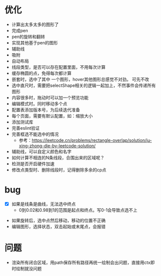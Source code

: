 # 优化

- 计算出太多太多的图形了 
- 完成pen
- pen的旋转和翻转
- 实现其他基于pen的图形
- 辅助线
- 吸附
- 自动布局
- 线段类型，是否可以存在配置里面，不用每次计算
- 缓存椭圆的点，免得每次都计算
- 嵌套时，选中了其中 一个图形，hover其他图形总感觉不对劲。 可先不改
- 选中直尺时，需要把selectShape相关的逻辑一起加上，不然事件会传递所有图形
- 内容很多时，拖动时可以加一个预览功能
- 编辑模式时。同时移动多个点
- 配置表添加版本号，为后续迭代准备
- 每个页面，需要有默认配置，如：缩放大小
- 添加测试库
- 完善eslint验证
- 完善框选不能选中的情况
    - 参考：https://leetcode.cn/problems/rectangle-overlap/solution/ju-xing-zhong-die-by-leetcode-solution/
- 辅助线，可以自定义颜色和名字
- 如何计算不相连的N条线段，合围出来的区域呢？
- 检测是否开启硬件加速
- 修改点类型时、删除线段时，记得删除多余的cp点

# bug

-[x] 如果是线条是曲线，无法选中终点
    - 0到0.02和0.98到1的范围是起点和终点。写0-1会导致点选不上
- 如果旋转后，选中点然后移动，移动的位置不正确
- 编辑图形，选择状态，双击起始或末尾点，会报错

# 问题
- 渲染所有闭合区域，用path保存所有路径再统一绘制会出问题，直接用ctx即时绘制就没问题
